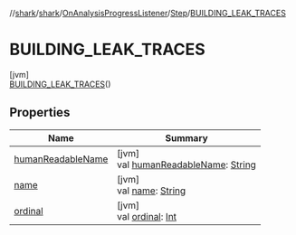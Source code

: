//[shark](../../../../../index.md)/[shark](../../../index.md)/[OnAnalysisProgressListener](../../index.md)/[Step](../index.md)/[BUILDING_LEAK_TRACES](index.md)

# BUILDING_LEAK_TRACES

[jvm]\
[BUILDING_LEAK_TRACES](index.md)()

## Properties

| Name | Summary |
|---|---|
| [humanReadableName](../human-readable-name.md) | [jvm]<br>val [humanReadableName](../human-readable-name.md): [String](https://kotlinlang.org/api/latest/jvm/stdlib/kotlin/-string/index.html) |
| [name](../-p-a-r-s-i-n-g_-h-e-a-p_-d-u-m-p/index.md#-372974862%2FProperties%2F-1562156115) | [jvm]<br>val [name](../-p-a-r-s-i-n-g_-h-e-a-p_-d-u-m-p/index.md#-372974862%2FProperties%2F-1562156115): [String](https://kotlinlang.org/api/latest/jvm/stdlib/kotlin/-string/index.html) |
| [ordinal](../-p-a-r-s-i-n-g_-h-e-a-p_-d-u-m-p/index.md#-739389684%2FProperties%2F-1562156115) | [jvm]<br>val [ordinal](../-p-a-r-s-i-n-g_-h-e-a-p_-d-u-m-p/index.md#-739389684%2FProperties%2F-1562156115): [Int](https://kotlinlang.org/api/latest/jvm/stdlib/kotlin/-int/index.html) |
